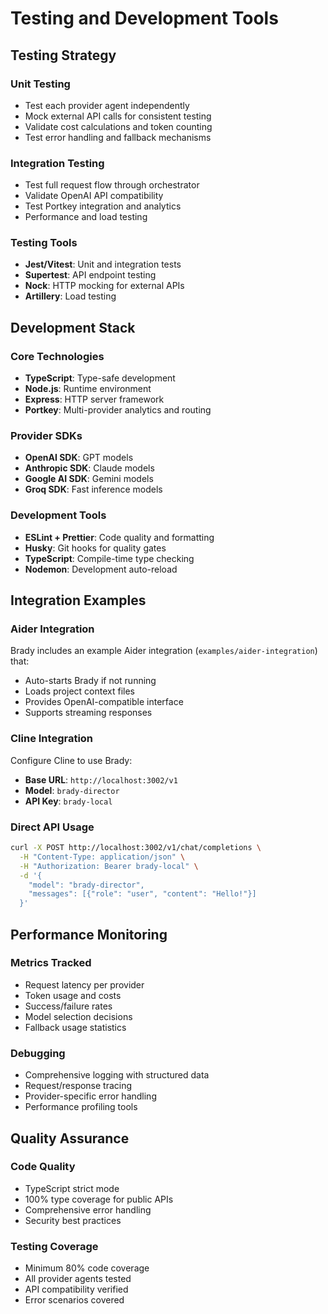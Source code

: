 # Testing and Development Tools

## Testing Strategy

### Unit Testing
- Test each provider agent independently
- Mock external API calls for consistent testing
- Validate cost calculations and token counting
- Test error handling and fallback mechanisms

### Integration Testing
- Test full request flow through orchestrator
- Validate OpenAI API compatibility
- Test Portkey integration and analytics
- Performance and load testing

### Testing Tools
- **Jest/Vitest**: Unit and integration tests
- **Supertest**: API endpoint testing
- **Nock**: HTTP mocking for external APIs
- **Artillery**: Load testing

## Development Stack

### Core Technologies
- **TypeScript**: Type-safe development
- **Node.js**: Runtime environment
- **Express**: HTTP server framework
- **Portkey**: Multi-provider analytics and routing

### Provider SDKs
- **OpenAI SDK**: GPT models
- **Anthropic SDK**: Claude models
- **Google AI SDK**: Gemini models
- **Groq SDK**: Fast inference models

### Development Tools
- **ESLint + Prettier**: Code quality and formatting
- **Husky**: Git hooks for quality gates
- **TypeScript**: Compile-time type checking
- **Nodemon**: Development auto-reload

## Integration Examples

### Aider Integration
Brady includes an example Aider integration (`examples/aider-integration`) that:
- Auto-starts Brady if not running
- Loads project context files
- Provides OpenAI-compatible interface
- Supports streaming responses

### Cline Integration
Configure Cline to use Brady:
- **Base URL**: `http://localhost:3002/v1`
- **Model**: `brady-director`
- **API Key**: `brady-local`

### Direct API Usage
```bash
curl -X POST http://localhost:3002/v1/chat/completions \
  -H "Content-Type: application/json" \
  -H "Authorization: Bearer brady-local" \
  -d '{
    "model": "brady-director",
    "messages": [{"role": "user", "content": "Hello!"}]
  }'
```

## Performance Monitoring

### Metrics Tracked
- Request latency per provider
- Token usage and costs
- Success/failure rates
- Model selection decisions
- Fallback usage statistics

### Debugging
- Comprehensive logging with structured data
- Request/response tracing
- Provider-specific error handling
- Performance profiling tools

## Quality Assurance

### Code Quality
- TypeScript strict mode
- 100% type coverage for public APIs
- Comprehensive error handling
- Security best practices

### Testing Coverage
- Minimum 80% code coverage
- All provider agents tested
- API compatibility verified
- Error scenarios covered